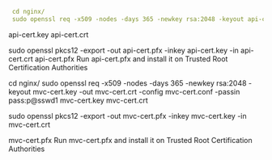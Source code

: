 ```yml
 cd nginx/
 sudo openssl req -x509 -nodes -days 365 -newkey rsa:2048 -keyout api-cert.key -out api-cert.crt -config api-cert.conf -passin pass:p@sswd1
````

api-cert.key
api-cert.crt

sudo openssl pkcs12 -export -out api-cert.pfx -inkey api-cert.key -in api-cert.crt
 api-cert.pfx
 Run api-cert.pfx and install it on Trusted Root Certification Authorities

cd nginx/
sudo openssl req -x509 -nodes -days 365 -newkey rsa:2048 -keyout mvc-cert.key -out mvc-cert.crt -config mvc-cert.conf -passin pass:p@sswd1
mvc-cert.key
mvc-cert.crt

sudo openssl pkcs12 -export -out mvc-cert.pfx -inkey mvc-cert.key -in mvc-cert.crt

mvc-cert.pfx
Run mvc-cert.pfx and install it on Trusted Root Certification Authorities
   
